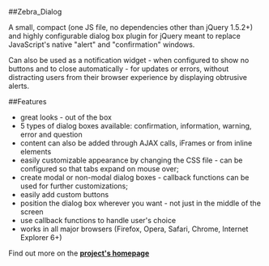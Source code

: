 ##Zebra_Dialog

A small, compact (one JS file, no dependencies other than jQuery 1.5.2+) and highly configurable dialog box plugin for jQuery meant to replace JavaScript's native "alert" and "confirmation" windows.

Can also be used as a notification widget - when configured to show no buttons and to close automatically - for updates or errors, without distracting users from their browser experience by displaying obtrusive alerts.

##Features

 - great looks - out of the box
 - 5 types of dialog boxes available: confirmation, information, warning, error and question
 - content can also be added through AJAX calls, iFrames or from inline elements
 - easily customizable appearance by changing the CSS file - can be configured so that tabs expand on mouse over;
 - create modal or non-modal dialog boxes - callback functions can be used for further customizations;
 - easily add custom buttons
 - position the dialog box wherever you want - not just in the middle of the screen
 - use callback functions to handle user's choice
 - works in all major browsers (Firefox, Opera, Safari, Chrome, Internet Explorer 6+)

Find out more on the **[project's homepage](http://stefangabos.ro/jquery/zebra_dialog/)**